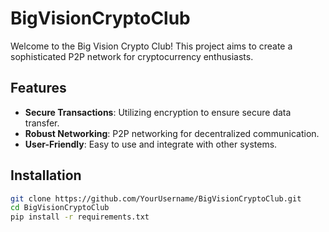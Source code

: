 # BigVisionCryptoClub

Welcome to the Big Vision Crypto Club! This project aims to create a sophisticated P2P network for cryptocurrency enthusiasts.

## Features
- **Secure Transactions**: Utilizing encryption to ensure secure data transfer.
- **Robust Networking**: P2P networking for decentralized communication.
- **User-Friendly**: Easy to use and integrate with other systems.

## Installation
```sh
git clone https://github.com/YourUsername/BigVisionCryptoClub.git
cd BigVisionCryptoClub
pip install -r requirements.txt
